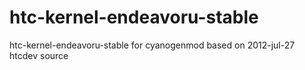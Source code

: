 htc-kernel-endeavoru-stable
===========================

htc-kernel-endeavoru-stable for cyanogenmod based on 2012-jul-27 htcdev source